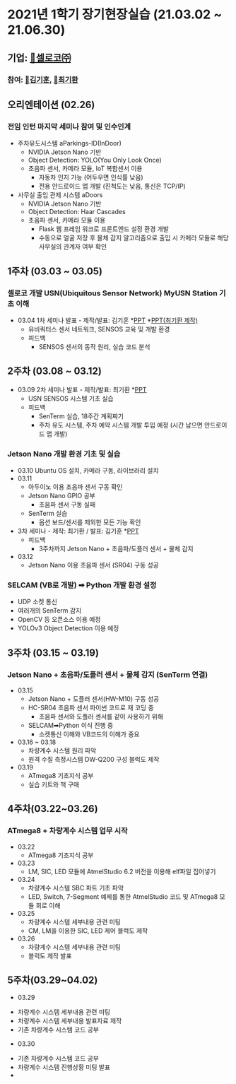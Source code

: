 # 2021년 1학기 장기현장실습 (21.03.02 ~ 21.06.30)
## 기업: [💾셀로코㈜](https://selocoinc.wixsite.com/seloco)
### 참여: [🤗김기훈](https://github.com/daedu0813), [🤔최기환](https://github.com/kihwan1125/Resume)

## 오리엔테이션 (02.26)
### 전임 인턴 마지막 세미나 참여 및 인수인계
* 주차유도시스템 aParkings-ID(InDoor)
  - NVIDIA Jetson Nano 기반
  - Object Detection: YOLO(You Only Look Once)
  - 초음파 센서, 카메라 모듈, IoT 복합센서 이용
    - 자동차 인지 가능 (어두우면 인식률 낮음)
    - 전용 안드로이드 앱 개발 (진척도는 낮음, 통신은 TCP/IP)
* 사무실 출입 관제 시스템 aDoors
  - NVIDIA Jetson Nano 기반
  - Object Detection: Haar Cascades
  - 초음파 센서, 카메라 모듈 이용
     - Flask 웹 프레임 워크로 프론트엔드 설정 환경 개발
     - 수동으로 얼굴 저장 후 물체 감지 알고리즘으로 출입 시 카메라 모듈로 해당 사무실의 관계자 여부 확인

## 1주차 (03.03 ~ 03.05)
### 셀로코 개발 USN(Ubiquitous Sensor Network) MyUSN Station 기초 이해
* 03.04 1차 세미나 발표 - 제작/발표: 김기훈 *[PPT](https://github.com/daedu0813/Seloco_Intern/raw/main/documents/week01/USN%20%EC%8B%9C%EC%8A%A4%ED%85%9C%20%EA%B8%B0%EC%B4%88%EC%8B%A4%EC%8A%B5%20%EB%B0%9C%ED%91%9C%20-%20%EA%B9%80%EA%B8%B0%ED%9B%88.pptx) *[PPT(최기환 제작)](https://github.com/daedu0813/Seloco_Intern/raw/main/documents/week01/USN%EB%B0%9C%ED%91%9C(%EC%B5%9C%EA%B8%B0%ED%99%98%2C%202021.03.04).pptx)
  - 유비쿼터스 센서 네트워크, SENSOS 교육 및 개발 환경
  - 피드백
    - SENSOS 센서의 동작 원리, 실습 코드 분석

## 2주차 (03.08 ~ 03.12)
* 03.09 2차 세미나 발표 - 제작/발표: 최기환 *[PPT](https://github.com/daedu0813/Seloco_Intern/raw/main/documents/week02/5~10%EC%9E%A5%20%EB%B0%9C%ED%91%9C%EC%9E%90%EB%A3%8C.%EA%B9%80%EA%B8%B0%ED%9B%88%2C%20%EC%B5%9C%EA%B8%B0%ED%99%98.pptx)
  - USN SENSOS 시스템 기초 실습
  - 피드백
    - SenTerm 실습, 18주간 계획짜기
    - 주차 유도 시스템, 주차 예약 시스템 개발 투입 예정 (시간 남으면 안드로이드 앱 개발) 
### Jetson Nano 개발 환경 기초 및 실습
* 03.10 Ubuntu OS 설치, 카메라 구동, 라이브러리 설치
* 03.11
  - 아두이노 이용 초음파 센서 구동 확인
  - Jetson Nano GPIO 공부
    - 초음파 센서 구동 실패
  - SenTerm 실습
    - 옵션 보드/센서를 제외한 모든 기능 확인
* 3차 세미나 - 제작: 최기환 / 발표: 김기훈 *[PPT](https://github.com/daedu0813/Seloco_Intern/raw/main/documents/week02/2%EC%A3%BC%EC%B0%A8%20Jetson%20Nano%2C%20Senterm%20%EC%8B%A4%EC%8A%B5%20%EB%B0%9C%ED%91%9C.pptx)
  - 피드백
    - 3주차까지 Jetson Nano + 초음파/도플러 센서 + 물체 감지 
* 03.12
  - Jetson Nano 이용 초음파 센서 (SR04) 구동 성공
### SELCAM (VB로 개발) ➡ Python 개발 환경 설정
  - UDP 소켓 통신
  - 여러개의 SenTerm 감지
  - OpenCV 등 오픈소스 이용 예정
  - YOLOv3 Object Detection 이용 예정

## 3주차 (03.15 ~ 03.19)
### Jetson Nano + 초음파/도플러 센서 + 물체 감지 (SenTerm 연결)
* 03.15
  - Jetson Nano + 도플러 센서(HW-M10) 구동 성공
  - HC-SR04 초음파 센서 파이썬 코드로 재 코딩 중
    - 초음파 센서와 도플러 센서를 같이 사용하기 위해
  - SELCAM➡Python 이식 진행 중
    - 소켓통신 이해와 VB코드의 이해가 중요
* 03.16 ~ 03.18
  - 차량계수 시스템 원리 파악
  - 원격 수질 측정시스템 DW-Q200 구성 블럭도 제작
* 03.19
  - ATmega8 기초지식 공부
  - 실습 키트와 책 구매
  
## 4주차(03.22~03.26)
### ATmega8 + 차량계수 시스템 업무 시작
* 03.22
  - ATmega8 기초지식 공부
* 03.23
  - LM, SIC, LED 모듈에 AtmelStudio 6.2 버전을 이용해 elf파일 집어넣기
* 03.24
  - 차량계수 시스템 SBC 파트 기초 파악
  - LED, Switch, 7-Segment 예제를 통한 AtmelStudio 코드 및 ATmega8 모듈 회로 이해
* 03.25
  - 차량계수 시스템 세부내용 관련 미팅
  - CM, LM을 이용한 SIC, LED 제어 블럭도 제작
* 03.26
  - 차량계수 시스템 세부내용 관련 미팅
  - 블럭도 제작 발표
## 5주차(03.29~04.02)
 * 03.29
  - 차량계수 시스템 세부내용 관련 미팅
  - 차량계수 시스템 세부내용 발표자료 제작
  - 기존 차량계수 시스템 코드 공부
 * 03.30
  - 기존 차량계수 시스템 코드 공부
  - 차량계수 시스템 진행상황 미팅 발표
  - 
  
